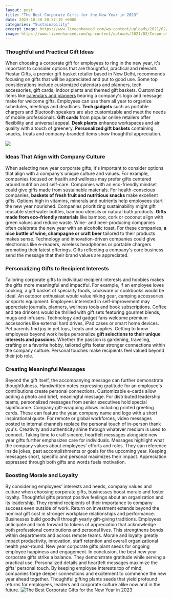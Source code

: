 ```yaml
---
layout: post
title: "The Best Corporate Gifts for the New Year in 2023"
date: 2023-10-30 20:37:19 +0000
categories: "Sustainability"
excerpt_image: https://www.liveenhanced.com/wp-content/uploads/2021/02/Corporate-Gifts-2.jpg
image: https://www.liveenhanced.com/wp-content/uploads/2021/02/Corporate-Gifts-2.jpg
---
```


### Thoughtful and Practical Gift Ideas 
When choosing a corporate gift for employees to ring in the new year, it's important to consider options that are thoughtful, practical and relevant. Fiestar Gifts, a premier gift basket retailer based in New Delhi, recommends focusing on gifts that will be appreciated and put to good use. Some top considerations include customized calendars and planners, tech accessories, gift cards, indoor plants and themed gift baskets.
Customized items like [calendars and planners](https://store.fi.io.vn/chihuahuas-christmas-lover-dog-303-chihuahua-dog) bearing a company's logo and message make for welcome gifts. Employees can use them all year to organize schedules, meetings and deadlines. **Tech gadgets** such as portable chargers and Bluetooth speakers are also customizable and meet the needs of mobile professionals. **Gift cards** from popular online retailers offer flexibility and universal appeal. **Desk plants** enhance workspaces and air quality with a touch of greenery. **Personalized gift baskets** containing snacks, treats and company-branded items show thoughtful appreciation.

![](https://memo.thevendry.com/wp-content/uploads/2021/11/BoxFox-Hero.jpeg)
### Ideas That Align with Company Culture
When selecting new year corporate gifts, it's important to consider options that align with a company's unique culture and values. For example, companies focused on health and wellness may prefer gifts centered around nutrition and self-care. Companies with an eco-friendly mindset could give gifts made from sustainable materials. 
For health-conscious companies, **baskets of fresh fruit and nutritious snacks** make excellent gifts. Options high in vitamins, minerals and nutrients help employees start the new year nourished. Companies prioritizing sustainability might gift reusable steel water bottles, bamboo utensils or natural bath products. **Gifts made from eco-friendly materials** like bamboo, cork or coconut align with green values and reduce waste. 
Wine- and beer-producing companies often celebrate the new year with an alcoholic toast. For these companies, **a nice bottle of wine, champagne or craft beer** tailored to their products makes sense. Technology and innovation-driven companies could give electronics like e-readers, wireless headphones or portable chargers promoting their latest offerings. Gifts reflecting a company's core business send the message that their brand values are appreciated.
### Personalizing Gifts to Recipient Interests
Tailoring corporate gifts to individual recipient interests and hobbies makes the gifts more meaningful and impactful. For example, if an employee loves cooking, a gift basket of specialty foods, cookware or cookbooks would be ideal. An outdoor enthusiast would value hiking gear, camping accessories or sports equipment.
Employees interested in self-improvement may appreciate journals, planners, wellness tools and book subscriptions. Coffee and tea drinkers would be thrilled with gift sets featuring gourmet blends, mugs and infusers. Technology and gadget fans welcome premium accessories like external hard drives, iPad cases or smart home devices. Pet parents find joy in pet toys, treats and supplies. 
Getting to know employees beyond work helps personalize **gift selections to their unique interests and passions**. Whether the passion is gardening, traveling, crafting or a favorite hobby, tailored gifts foster stronger connections within the company culture. Personal touches make recipients feel valued beyond their job role.
### Creating Meaningful Messages  
Beyond the gift itself, the accompanying message can further demonstrate thoughtfulness. Handwritten notes expressing gratitude for an employee's contributions create personal connections. Customizable e-cards allow adding a photo and brief, meaningful message. For distributed leadership teams, personalized messages from senior executives hold special significance.
Company gift-wrapping allows including printed greeting cards. These can feature the year, company name and logo with a short inspirational quote. For remote or global workforces, video messages posted to internal channels replace the personal touch of in-person thank you's. Creativity and authenticity shine through whatever medium is used to connect.
Taking time to craft sincere, heartfelt messages alongside new year gifts further emphasizes care for individuals. Messages highlight what the company values about employees' efforts and roles. They can reference inside jokes, past accomplishments or goals for the upcoming year. Keeping messages short, specific and personal maximizes their impact. Appreciation expressed through both gifts and words fuels motivation.
### Boosting Morale and Loyalty
By considering employees' interests and needs, company values and culture when choosing corporate gifts, businesses boost morale and foster loyalty. Thoughtful gifts prompt positive feelings about an organization and its leadership. They remind recipients of their importance to company success even outside of work. Return on investment extends beyond the nominal gift cost in stronger workplace relationships and performance.
Businesses build goodwill through yearly gift-giving traditions. Employees anticipate and look forward to tokens of appreciation that acknowledge both professional contributions and personal lives. This strengthens bonds within departments and across remote teams. Morale and loyalty greatly impact productivity, innovation, staff retention and overall organizational health year-round. New year corporate gifts plant seeds for ongoing employee happiness and engagement.
In conclusion, the best new year corporate gifts strike a balance. They demonstrate gratitude while serving a practical use. Personalized details and heartfelt messages maximize the gifts' personal touch. By keeping employee interests top of mind, companies forge deeper connections and excitement to commence the new year ahead together. Thoughtful gifting plants seeds that yield profound returns for employees, leaders and corporate culture alike now and in the future.
![The Best Corporate Gifts for the New Year in 2023](https://www.liveenhanced.com/wp-content/uploads/2021/02/Corporate-Gifts-2.jpg)
